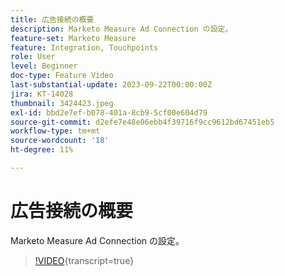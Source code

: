 ```yaml
---
title: 広告接続の概要
description: Marketo Measure Ad Connection の設定。
feature-set: Marketo Measure
feature: Integration, Touchpoints
role: User
level: Beginner
doc-type: Feature Video
last-substantial-update: 2023-09-22T00:00:00Z
jira: KT-14028
thumbnail: 3424423.jpeg
exl-id: bbd2e7ef-b078-401a-8cb9-5cf00e604d79
source-git-commit: d2efe7e48e06ebb4f39716f9cc9612bd67451eb5
workflow-type: tm+mt
source-wordcount: '18'
ht-degree: 11%

---
```


# 広告接続の概要

Marketo Measure Ad Connection の設定。

>[!VIDEO](https://video.tv.adobe.com/v/3424423/?learn=on){transcript=true}
